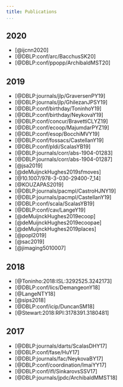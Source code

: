 ```yaml
---
title: Publications
...
```


## 2020

+ [@ijcnn2020]
+ [@DBLP:conf/arc/BacchusSK20]
+ [@DBLP:conf/ppopp/ArchibaldMST20]

## 2019

+ [@DBLP:journals/jlp/GraversenPY19]
+ [@DBLP:journals/jlp/GhilezanJPSY19]
+ [@DBLP:conf/birthday/ToninhoY19]
+ [@DBLP:conf/birthday/NeykovaY19]
+ [@DBLP:conf/concur/BravettiCLYZ19]
+ [@DBLP:conf/ecoop/MajumdarPYZ19]
+ [@DBLP:conf/esop/BocchiMVY19]
+ [@DBLP:conf/fossacs/CastellanY19]
+ [@DBLP:conf/pldi/ScalasYB19]
+ [@DBLP:journals/corr/abs-1904-01283]
+ [@DBLP:journals/corr/abs-1904-01287]
+ [@jsa2019]
+ [@deMuijnckHughes2019sfmoves]
+ [@10.1007/978-3-030-29400-7_14]
+ [@KOUZAPAS2019]
+ [@DBLP:journals/pacmpl/CastroHJNY19]
+ [@DBLP:journals/pacmpl/CastellanY19]
+ [@DBLP:conf/scala/ScalasYB19]
+ [@DBLP:conf/cav/LangeY19]
+ [@deMuijnckHughes2019ecoop]
+ [@deMuijnckHughes2019ecoopae]
+ [@deMuijnckHughes2019places]
+ [@popl2019]
+ [@sac2019]
+ [@jimaging5010007]

## 2018

+ [@Toninho:2018:ISL:3292525.3242173]
+ [@DBLP:conf/lics/DemangeonY18]
+ [@LangeNTY18]
+ [@sips2018]
+ [@DBLP:conf/icip/DuncanSM18]
+ [@Stewart:2018:RPI:3178391.3180481]

## 2017

+ [@DBLP:journals/darts/ScalasDHY17]
+ [@DBLP:conf/fase/HuY17]
+ [@DBLP:journals/fac/NeykovaBY17]
+ [@DBLP:conf/coordination/ImaiYY17]
+ [@DBLP:conf/ifl/SinkarovsSSV17]
+ [@DBLP:journals/jpdc/ArchibaldMMST18]
